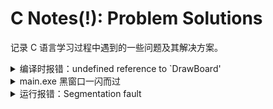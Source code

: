 # C Notes(!): Problem Solutions

记录 C 语言学习过程中遇到的一些问题及其解决方案。

<!-- details begin -->
<details>
<summary>编译时报错：undefined reference to `DrawBoard'</summary>

可能是 CMake 链接配置错误，到 CMakelists.txt 中 `Ctrl + S` 刷新 CMake 配置即可。
</details>

<!-- details begin -->
<details>
<summary>main.exe 黑窗口一闪而过</summary>

`return 0` 前写 `getchar();` 或 `while(1)` 或 `system("pause");`  
</details>

<!-- details begin -->
<details>
<summary>运行报错：Segmentation fault</summary>

一般是将变量当作指针传入，使得数值被当作地址来处理导致的错误，比如下面的例子：

``` c
/* 错误 */
scanf("%d%d", CuurentCoordinate.raw, CuurentCoordinate.column);

/* 正确 */
scanf("%d%d", &CuurentCoordinate.raw, &CuurentCoordinate.column);
```

</details>